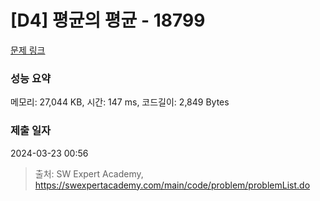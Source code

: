 # [D4] 평균의 평균 - 18799 

[문제 링크](https://swexpertacademy.com/main/code/problem/problemDetail.do?contestProbId=AYqmDqj6Uu8DFAQI) 

### 성능 요약

메모리: 27,044 KB, 시간: 147 ms, 코드길이: 2,849 Bytes

### 제출 일자

2024-03-23 00:56



> 출처: SW Expert Academy, https://swexpertacademy.com/main/code/problem/problemList.do